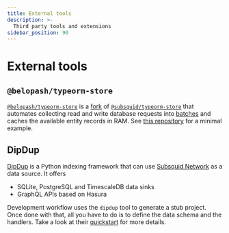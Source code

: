```yaml
---
title: External tools
description: >-
  Third party tools and extensions
sidebar_position: 90
---
```


# External tools

## `@belopash/typeorm-store`

[`@belopash/typeorm-store`](https://github.com/belopash/squid-typeorm-store) is a [fork](/sdk/resources/persisting-data/overview/#custom-database) of [`@subsquid/typeorm-store`](/sdk/reference/store/typeorm) that automates collecting read and write database requests into [batches](/sdk/resources/basics/batch-processing) and caches the available entity records in RAM. See [this repository](https://github.com/subsquid-labs/belopash-typeorm-store-example) for a minimal example.

## DipDup

[DipDup](https://dipdup.io) is a Python indexing framework that can use [Subsquid Network](/subsquid-network) as a data source. It offers

* SQLite, PostgreSQL and TimescaleDB data sinks
* GraphQL APIs based on Hasura

Development workflow uses the `dipdup` tool to generate a stub project. Once done with that, all you have to do is to define the data schema and the handlers. Take a look at their [quickstart](https://dipdup.io/docs/quickstart-evm) for more details.
